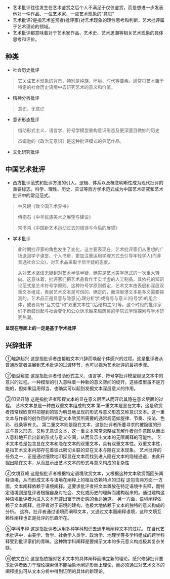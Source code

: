 - 艺术批评往往发生在艺术鉴赏之后个人不满足于仅仅鉴赏，而是想进一步发表他对一件作品、一位艺术家、一些艺术现象的”意见”
- 艺术批评?是指艺术鉴赏者(批评家)对艺术现象的理性思考和判断，艺术批评属于艺术理论的领域。
- 艺术批评都意味着对于艺术家作品、艺术史、艺术思潮等相关艺术现象的具体思考和评价。
## 种类
- 社会历史批评
> 它关注艺术现象的背景，特别是种族、环境、时代等要素。通常将艺术置于特定的社会历史语境中去研究艺术的意义和价值。
- 精神分析批评
> 意识、无意识
- 意识形态批评
> 借助形式主义、语言学、符号学模型重构意识形态及更深邃目微妙的历史
> 
> 杰姆逊的《政治无意识》是这种批评模式的典范作品。
- 文化研究批评

## 中国艺术批评
- 西方批评范式和批评方法的引入，逻辑、体系以及概念明晰性成为现代批评的重要标志。科学、理性、历史、实证等西方学术范式成为中国艺术研究和艺术批评中的常见范式。
> 林风眠《致全国艺术界书》
>
> 傅抱石《中华民族美术之展望与建设》
>
> 常书鸿《中国新艺术运动过去的错误与今后的展望》

- 学术批评
> 此时期批评家的角色发生了变化。这主要表现在，艺术批评家们从思想的广场退回学子课堂、个人书房，更加注重运用学理方式去引导年轻学人(而非普通社会公众)，对艺术品采取半信半疑的态度。
>
> 从对艺术坚信无疑到对艺术半信半疑，确实是艺术美学范式的一次重大转向。这意味着，批评家们把艺术品看作半实半虚的人工制品，其依托的知识论范式是艺术符号学原则。这种符号学原则假定，艺术文本由表层和深层双重文本组成，表层艺术文本是可信的、确定的，而深层港文本是多义需要探测的。艺术品正是显意与隐意(心理分析学)或符号与意义(符号学)的组合体，或者具有“互文性”和”双重文本性”(后结构主义)等。这个时段的批评家们不断鼓动起与社会变化和公众诉求越来越疏离的学院式学理探索与学术研究热潮。

**呈现在卷面上的一定是基于学术批评**

## 兴辞批评
➀触辞起兴
这是指批评者由接触文本兴辞而唤起个体感兴的过程。这是批评者从普通欣赏者进展到艺术批评的过渡环节，也可以视为艺术批评的最初步骤。

②借型窥意
这是指批评者借助形式主义、语言学、符号学批评模型窥见文本中的意兴的过程。一种模型的引入意味着一种新的意义空间的绽开。这些模型虽不是万能的，但如果运用得当，也确实可以起到发掘文本深层意义的作用。

③叩显开隐
这是指批评者叩探文本的显在意义层面从而开启其隐在意义层面的过程。
艺术文本总是一种由双重文本组成的文本
第一重文本是显在文本，这是欣赏者按常规欣赏时把握到的较为明显地呈现的形式与意义形态又称意识文本。这一重文本与作者的创作目的和特定文本欣赏所需要的通常规范如旋律、节奏、技法、色彩、线条等有关。
第二重文本则是隐在文本，这是批评者所要寻求的被隐匿的形式与意义形态，又称无意识文本，这一重文本常常忽略或瓦解作者创作意图从而出人意料地开启出新的形式与意义空间，从而显示出文本的无限阐释的可能性。
艺术文本总是包含显在文本和隐在文本的双重文本，具有双重文本性。双重文本性，是指艺术文本内部存在着彼此密切关联的显在文本与隐在文本现象。
艺术批评的任务之一，正是通过细致地叩探显在文本而找到进入隐在文本的隐秘通道，由此开掘出隐在文本，从而显示出艺术文本的形式与意义构成的复杂性

④文境互赖
这是指批评者根据特定语境欣赏文本，又根据这种文本欣赏而回头阐释语境，从而形成文本与语境在阐释上的相互依赖特点的过程
这包含两方面:一方面，文本阐释依赖于语境阐释。这要求批评者把文本置放在特定语境中去释，而特定语境则是批评者根据自身对社会、文化或历史的理解而建构起来的。通过建构这种语境批评者为进入文本开辟出富于历史感的合适通道。
另一方面，语境阐释依赖于文本阐释。批评者对于语境的建构，也极大地依赖于文本的独特的意义构成的分析。
这样，批评者通过语境而阐释文本，又通过文本而阐释语境，这种文境互赖性阐释也正是批评的乐趣所在。

⑤学科串释
这是指批评者运用多种学科知识去通串地阐释文本的过程。
在当代艺术批评中，由美学、哲学、社会学人类学、政治学、地理学等多学科组成的跨学科释受到批评家们的青睐。这种跨学科阐释是要揭示文本的多元意义构成极其复杂关联。

⑥依文立论
这是指依据对艺术文本的具体阐释而确立新的理论。感兴修辞批评要求批评者致力于理论探索但不能抽象地阐述形而上理论，而必须通过对艺术文本的阐释提出可从文本分析中得到证明的具体的新理论。
